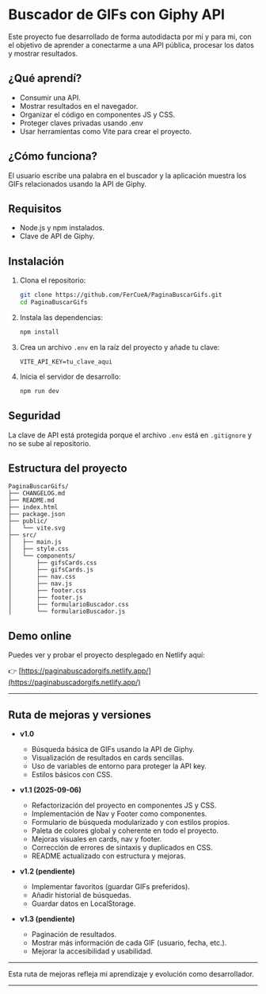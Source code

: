 # Buscador de GIFs con Giphy API

Este proyecto fue desarrollado de forma autodidacta por mí y para mi, con el objetivo de aprender a conectarme a una API pública, procesar los datos y mostrar resultados.

## ¿Qué aprendí?

- Consumir una API.
- Mostrar resultados en el navegador.
- Organizar el código en componentes JS y CSS.
- Proteger claves privadas usando .env
- Usar herramientas como Vite para crear el proyecto.

## ¿Cómo funciona?

El usuario escribe una palabra en el buscador y la aplicación muestra los GIFs relacionados usando la API de Giphy.

## Requisitos

- Node.js y npm instalados.
- Clave de API de Giphy.

## Instalación

1. Clona el repositorio:
   ```bash
   git clone https://github.com/FerCueA/PaginaBuscarGifs.git
   cd PaginaBuscarGifs
   ```
2. Instala las dependencias:
   ```bash
   npm install
   ```
3. Crea un archivo `.env` en la raíz del proyecto y añade tu clave:
   ```
   VITE_API_KEY=tu_clave_aqui
   ```
4. Inicia el servidor de desarrollo:
   ```bash
   npm run dev
   ```

## Seguridad

La clave de API está protegida porque el archivo `.env` está en `.gitignore` y no se sube al repositorio.

## Estructura del proyecto

```
PaginaBuscarGifs/
├── CHANGELOG.md
├── README.md
├── index.html
├── package.json
├── public/
│   └── vite.svg
├── src/
│   ├── main.js
│   ├── style.css
│   └── components/
│       ├── gifsCards.css
│       ├── gifsCards.js
│       ├── nav.css
│       ├── nav.js
│       ├── footer.css
│       ├── footer.js
│       ├── formularioBuscador.css
│       └── formularioBuscador.js
```

## Demo online

Puedes ver y probar el proyecto desplegado en Netlify aquí:

👉 [https://paginabuscadorgifs.netlify.app/](https://paginabuscadorgifs.netlify.app/)

---

## Ruta de mejoras y versiones

- **v1.0**

  - Búsqueda básica de GIFs usando la API de Giphy.
  - Visualización de resultados en cards sencillas.
  - Uso de variables de entorno para proteger la API key.
  - Estilos básicos con CSS.

- **v1.1 (2025-09-06)**

  - Refactorización del proyecto en componentes JS y CSS.
  - Implementación de Nav y Footer como componentes.
  - Formulario de búsqueda modularizado y con estilos propios.
  - Paleta de colores global y coherente en todo el proyecto.
  - Mejoras visuales en cards, nav y footer.
  - Corrección de errores de sintaxis y duplicados en CSS.
  - README actualizado con estructura y mejoras.

- **v1.2 (pendiente)**

  - Implementar favoritos (guardar GIFs preferidos).
  - Añadir historial de búsquedas.
  - Guardar datos en LocalStorage.

- **v1.3 (pendiente)**
  - Paginación de resultados.
  - Mostrar más información de cada GIF (usuario, fecha, etc.).
  - Mejorar la accesibilidad y usabilidad.

---

Esta ruta de mejoras refleja mi aprendizaje y evolución como desarrollador.

---
